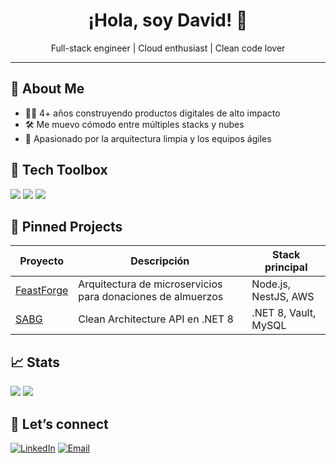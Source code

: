 <!-- Cabecera animada opcional -->
<h1 align="center">¡Hola, soy David! 👋</h1>
<p align="center">
  Full-stack engineer | Cloud enthusiast | Clean code lover
</p>
<hr/>

## 🚀 About Me
- 🤹‍♂️ 4+ años construyendo productos digitales de alto impacto  
- 🛠️ Me muevo cómodo entre múltiples stacks y nubes  
- 🎯 Apasionado por la arquitectura limpia y los equipos ágiles  

## 🧰 Tech Toolbox
<!-- Usa Shields.io -->
<p align="left">
  <img src="https://img.shields.io/badge/Code-JS-informational?logo=javascript&logoColor=white" />
  <img src="https://img.shields.io/badge/Code-C%23-purple?logo=csharp&logoColor=white" />
  <img src="https://img.shields.io/badge/Cloud-Azure-blue?logo=microsoftazure&logoColor=white" />
  <!-- Agrega los que quieras -->
</p>

## 📌 Pinned Projects
| Proyecto | Descripción | Stack principal |
|----------|-------------|-----------------|
| [FeastForge](https://github.com/davidsolanoc/feastforge) | Arquitectura de microservicios para donaciones de almuerzos | Node.js, NestJS, AWS |
| [SABG](https://github.com/davidsolanoc/sabg) | Clean Architecture API en .NET 8 | .NET 8, Vault, MySQL |

## 📈 Stats
<p align="left">
  <img src="https://github-readme-stats.vercel.app/api?username=davidsolanoc&show_icons=true&theme=default" />
  <img src="https://github-readme-streak-stats.herokuapp.com/?user=davidsolanoc" />
</p>

## 🤝 Let’s connect
[![LinkedIn](https://img.shields.io/badge/LinkedIn-blue?logo=linkedin&logoColor=white)](https://linkedin.com/in/davidsolanoc)
[![Email](https://img.shields.io/badge/Email-red?logo=gmail&logoColor=white)](mailto:david.solano@example.com)
